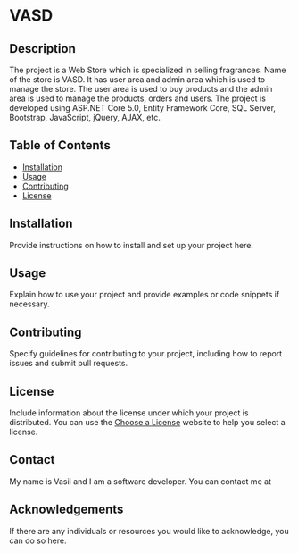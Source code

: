 # VASD

## Description
The project is a Web Store which is specialized in selling fragrances. Name of the store is VASD. It has user area and admin area which is used to manage the store. The user area is used to buy products and the admin area is used to manage the products, orders and users. The project is developed using ASP.NET Core 5.0, Entity Framework Core, SQL Server, Bootstrap, JavaScript, jQuery, AJAX, etc.

## Table of Contents
- [Installation](#installation)
- [Usage](#usage)
- [Contributing](#contributing)
- [License](#license)

## Installation
Provide instructions on how to install and set up your project here.

## Usage
Explain how to use your project and provide examples or code snippets if necessary.

## Contributing
Specify guidelines for contributing to your project, including how to report issues and submit pull requests.

## License
Include information about the license under which your project is distributed. You can use the [Choose a License](https://choosealicense.com/) website to help you select a license.

## Contact
My name is Vasil and I am a software developer. You can contact me at

## Acknowledgements
If there are any individuals or resources you would like to acknowledge, you can do so here.
